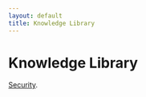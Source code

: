 ```yaml
---
layout: default
title: Knowledge Library
---
```


# Knowledge Library

[Security](./security/security.md).
